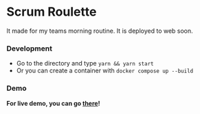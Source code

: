 # Scrum Roulette

It made for my teams morning routine. It is deployed to web soon.

### Development

- Go to the directory and type `yarn && yarn start`
- Or you can create a container with `docker compose up --build`

### Demo
__For live demo, you can go [there](https://scrum-order-roulette.vercel.app)!__
